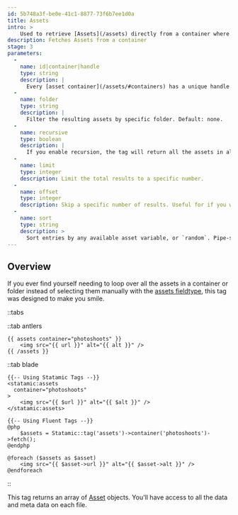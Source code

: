 ```yaml
---
id: 5b748a3f-be0e-41c1-8877-73f6b7ee1d0a
title: Assets
intro: >
    Used to retrieve [Assets](/assets) directly from a container where you can then loop, filter, and sort them in expected but exciting ways.
description: Fetches Assets from a container
stage: 3
parameters:
  -
    name: id|container|handle
    type: string
    description: |
      Every [asset container](/assets/#containers) has a unique handle. Pass it in and win! Default: `assets`.
  -
    name: folder
    type: string
    description: |
      Filter the resulting assets by specific folder. Default: none.
  -
    name: recursive
    type: boolean
    description: |
      If you enable recursion, the tag will return all the assets in all the subdirectories that match your parameters. Default: `false`.
  -
    name: limit
    type: integer
    description: Limit the total results to a specific number.
  -
    name: offset
    type: integer
    description: Skip a specific number of results. Useful for if you want to pull the first one out as a hero image or something similar.
  -
    name: sort
    type: string
    description: >
      Sort entries by any available asset variable, or `random`. Pipe-separate multiple fields for sub-sorting and specify sort direction of each field using a colon. Example: `sort="size"` or `sort="size:asc|title:desc"` to sort by size _then_ by title.
---
```

## Overview

If you ever find yourself needing to loop over all the assets in a container or folder instead of selecting them manually with the [assets fieldtype](/fieldtypes/assets), this tag was designed to make you smile.

::tabs

::tab antlers
```antlers
{{ assets container="photoshoots" }}
    <img src="{{ url }}" alt="{{ alt }}" />
{{ /assets }}
```

::tab blade
```blade
{{-- Using Statamic Tags --}}
<statamic:assets
  container="photoshoots"
>
	<img src="{{ $url }}" alt="{{ $alt }}" />
</statamic:assets>

{{-- Using Fluent Tags --}}
@php
	$assets = Statamic::tag('assets')->container('photoshoots')->fetch();
@endphp

@foreach ($assets as $asset)
	<img src="{{ $asset->url }}" alt="{{ $asset->alt }}" />
@endforeach
```
::

This tag returns an array of [Asset](/assets) objects. You'll have access to all the data and meta data on each file.
